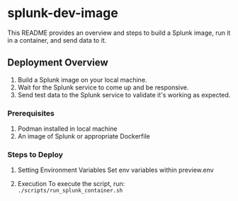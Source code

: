# splunk-dev-image

This README provides an overview and steps to build a Splunk image, run it in a container, and send data to it.

## Deployment Overview

1. Build a Splunk image on your local machine.
2. Wait for the Splunk service to come up and be responsive.
3. Send test data to the Splunk service to validate it's working as expected.

### Prerequisites

1. Podman installed in local machine
2. An image of Splunk or appropriate Dockerfile

### Steps to Deploy
1. Setting Environment Variables
    Set env variables within preview.env

2. Execution
    To execute the script, run:
        ```
        ./scripts/run_splunk_container.sh
        ```

